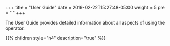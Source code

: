 +++
title = "User Guide"
date = 2019-02-22T15:27:48-05:00
weight = 5
pre = "<b> </b>"
+++


The User Guide provides detailed information about all aspects of using the operator.

{{% children style="h4" description="true" %}}
